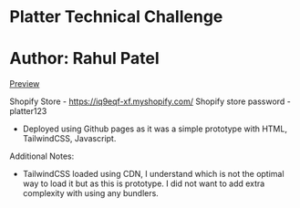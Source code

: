 # Platter Technical Challenge
# Author: Rahul Patel
[Preview](https://rahulpatel596.github.io/platter-tech-challenge/)

Shopify Store - https://iq9eqf-xf.myshopify.com/
Shopify store password - platter123

- Deployed using Github pages as it was a simple prototype with HTML, TailwindCSS, Javascript.


Additional Notes:
- TailwindCSS loaded using CDN, I understand which is not the optimal way to load it but as this is prototype. I did not want to add extra complexity with using any bundlers.
